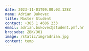 ```yaml
---
date: 2023-11-01T09:00:03.128Z
name: Adrian Bukovec
title: Master Student
contact: +385 1 4606 233
email: adrian.bukovec@student.pmf.hr
brojsobe: ZBK/301
image: /static/img/adrian.jpg
content: t﻿emp
---
```

